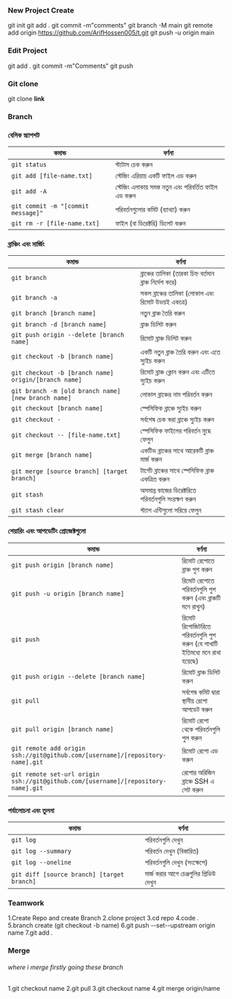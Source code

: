 
### New Project Create 
git init
git add .
git commit -m"comments"
git branch -M main
git remote add origin https://github.com/ArifHossen005/t.git
git push -u origin main

### Edit Project 
git add .
git commit -m"Comments"
git push 

### Git clone 
git clone **link**

### Branch 
### বেসিক স্ন্যাপশট

|কমান্ড|বর্ণনা|
|---|---|
|`git status`|স্ট্যটাস চেক করুন|
|`git add [file-name.txt]`|স্টেজিং এরিয়ায় একটি ফাইল এড করুন|
|`git add -A`|স্টেজিং এলাকায় সমস্ত নতুন এবং পরিবর্তিত ফাইল এড করুন|
|`git commit -m "[commit message]"`|পরিবর্তনগুলোর কমিট (ব্যাখ্যা) করুন|
|`git rm -r [file-name.txt]`|ফাইল (বা ডিরেক্টরি) ডিলেট করুন|

### ব্রাঞ্চিং এবং মার্জিং

| কমান্ড                                               | বর্ণনা                                                     |
| ---------------------------------------------------- | ---------------------------------------------------------- |
| `git branch`                                         | ব্রাঞ্চের তালিকা (তারকা চিহ্ন বর্তমান ব্রাঞ্চ নির্দেশ করে) |
| `git branch -a`                                      | সকল ব্রাঞ্চের তালিকা (লোকাল এবং রিমোট উভয়ই একত্রে)         |
| `git branch [branch name]`                           | নতুন ব্রাঞ্চ তৈরি করুন                                     |
| `git branch -d [branch name]`                        | ব্রাঞ্চ ডিলিট করুন                                         |
| `git push origin --delete [branch name]`             | রিমোট ব্রাঞ্চ ডিলিট করুন                                   |
| `git checkout -b [branch name]`                      | একটি নতুন ব্রাঞ্চ তৈরি করুন এবং এতে স্যুইচ করুন            |
| `git checkout -b [branch name] origin/[branch name]` | রিমোট ব্রাঞ্চ ক্লোন করুন এবং এটিতে স্যুইচ করুন             |
| `git branch -m [old branch name] [new branch name]`  | লোকাল ব্রাঞ্চের নাম পরিবর্তন করুন                          |
| `git checkout [branch name]`                         | স্পেসিফিক ব্রাঞ্চে স্যুইচ করুন                             |
| `git checkout -`                                     | সর্বশেষ চেক করা ব্রাঞ্চে স্যুইচ করুন                       |
| `git checkout -- [file-name.txt]`                    | স্পেসিফিক ফাইলের পরিবর্তন মুছে ফেলুন                       |
| `git merge [branch name]`                            | একটিভ ব্রাঞ্চের সাথে আরেকটি ব্রাঞ্চ মার্জ করুন             |
| `git merge [source branch] [target branch]`          | টার্গেট ব্রাঞ্চের সাথে স্পেসিফিক ব্রাঞ্চ একত্রিত করুন      |
| `git stash`                                          | অসমাপ্ত কাজের ডিরেক্টরিতে পরিবর্তনগুলি সংরক্ষণ করুন        |
| `git stash clear`                                    | স্ট্যাশ এন্টিগুলো সরিয়ে ফেলুন                              |

### শেয়ারিং এবং আপডেটিং প্রোজেক্টগুলো

|কমান্ড|বর্ণনা|
|---|---|
|`git push origin [branch name]`|রিমোট রেপোতে ব্রাঞ্চ পুশ করুন|
|`git push -u origin [branch name]`|রিমোট রেপোতে পরিবর্তনগুলি পুশ করুন (এবং ব্রাঞ্চটি মনে রাখুন)|
|`git push`|রিমোট রিপোজিটরিতে পরিবর্তনগুলি পুশ করুন (যে শাখাটি ইতিমধ্যে মনে রাখা হয়েছে)|
|`git push origin --delete [branch name]`|রিমোট ব্রাঞ্চ ডিলিট করুন|
|`git pull`|সর্বশেষ কমিট দ্বারা স্থানীয় রেপো আপডেট করুন|
|`git pull origin [branch name]`|রিমোট রেপো থেকে পরিবর্তনগুলি পুল করুন|
|`git remote add origin ssh://git@github.com/[username]/[repository-name].git`|রিমোট রেপো এড করুন|
|`git remote set-url origin ssh://git@github.com/[username]/[repository-name].git`|রেপোর অরিজিন ব্রাঞ্চে SSH এ সেট করুন|

### পর্যালোচনা এবং তুলনা

|কমান্ড|বর্ণনা|
|---|---|
|`git log`|পরিবর্তনগুলি দেখুন|
|`git log --summary`|পরিবর্তন দেখুন (বিস্তারিত)|
|`git log --oneline`|পরিবর্তনগুলি দেখুন (সংক্ষেপে)|
|`git diff [source branch] [target branch]`|মার্জ করার আগে চেঞ্জগুলির প্রিভিউ দেখুন|

  


### Teamwork 
1.Create Repo and create Branch
2.clone project 
3.cd repo
4.code .
5.branch create (git checkout -b name)
6.git push --set--upstream origin name
7.git add .


### Merge

###### where i merge firstly going these branch 
1.git checkout name
2.git pull
3.git checkout name
4.git merge origin/name





